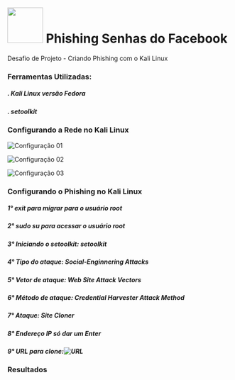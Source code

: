# <img src="https://avatars1.githubusercontent.com/u/26231823?s=280&v=4" width="80" height="80"> Phishing Senhas do Facebook
Desafio de Projeto - Criando Phishing com o Kali Linux

###  Ferramentas Utilizadas:
##### . Kali Linux versão Fedora
##### . setoolkit

### Configurando a Rede no Kali Linux

![Configuração 01](https://github.com/data1991/dio-cibersecurity-phishing/assets/144493849/ce982902-1459-4b55-9aac-e9668eea77f6)

![Configuração 02](https://github.com/data1991/dio-cibersecurity-phishing/assets/144493849/e18e4fd8-eecd-4ff2-8203-80be3fea33a0)

![Configuração 03](https://github.com/data1991/dio-cibersecurity-phishing/assets/144493849/94043af1-213a-4361-a899-b7f0f746ecfe)

### Configurando o Phishing no Kali Linux

##### 1° exit para migrar para o usuário root
##### 2° sudo su para acessar o usuário root
##### 3° Iniciando o setoolkit: setoolkit
##### 4° Tipo do ataque: Social-Enginnering Attacks
##### 5° Vetor de ataque: Web Site Attack Vectors
##### 6° Método de ataque: Credential Harvester Attack Method
##### 7° Ataque: Site Cloner
##### 8° Endereço IP só dar um Enter
##### 9° URL para clone:![URL](http://www.facebook.com)

### Resultados


